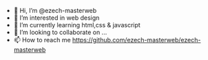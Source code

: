 - 👋 Hi, I’m @ezech-masterweb
- 👀 I’m interested in web design
- 🌱 I’m currently learning html,css & javascript
- 💞️ I’m looking to collaborate on ...
- 📫 How to reach me https://github.com/ezech-masterweb/ezech-masterweb

<!---
ezech-masterweb/ezech-masterweb is a ✨ special ✨ repository because its `README.md` (this file) appears on your GitHub profile.
You can click the Preview link to take a look at your changes.
--->
